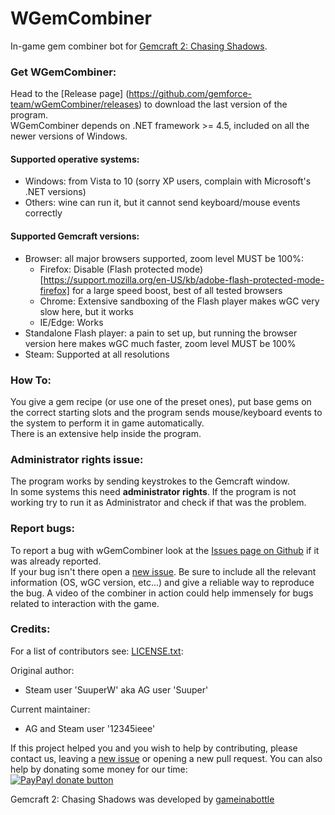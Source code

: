 WGemCombiner
========

In-game gem combiner bot for [Gemcraft 2: Chasing Shadows](http://gameinabottle.com/).


### Get WGemCombiner:

Head to the [Release page] (https://github.com/gemforce-team/wGemCombiner/releases) to download the last version of the program.  
WGemCombiner depends on .NET framework >= 4.5, included on all the newer versions of Windows.

#### Supported operative systems:

* Windows: from Vista to 10 (sorry XP users, complain with Microsoft's .NET versions)
* Others: wine can run it, but it cannot send keyboard/mouse events correctly

#### Supported Gemcraft versions:

* Browser: all major browsers supported, zoom level MUST be 100%:
    * Firefox: Disable (Flash protected mode)[https://support.mozilla.org/en-US/kb/adobe-flash-protected-mode-firefox]
      for a large speed boost, best of all tested browsers
    * Chrome: Extensive sandboxing of the Flash player makes wGC very slow here, but it works
    * IE/Edge: Works
* Standalone Flash player: a pain to set up, but running the browser version here makes wGC much faster, zoom level MUST be 100%
* Steam: Supported at all resolutions

### How To:

You give a gem recipe (or use one of the preset ones), put base gems on the correct starting slots
and the program sends mouse/keyboard events to the system to perform it in game automatically.  
There is an extensive help inside the program.


### Administrator rights issue:

The program works by sending keystrokes to the Gemcraft window.  
In some systems this need **administrator rights**.
If the program is not working try to run it as Administrator and check if that was the problem.


### Report bugs:

To report a bug with wGemCombiner look at the
[Issues page on Github](https://github.com/gemforce-team/wGemCombiner/issues) if it was already reported.  
If your bug isn't there open a [new issue](https://github.com/gemforce-team/wGemCombiner/issues/new).
Be sure to include all the relevant information (OS, wGC version, etc...) and give a reliable way to reproduce the bug.
A video of the combiner in action could help immensely for bugs related to interaction with the game.


### Credits:

For a list of contributors see: [LICENSE.txt](LICENSE.txt):

Original author:

* Steam user 'SuuperW' aka AG user 'Suuper'

Current maintainer:

* AG and Steam user '12345ieee'

If this project helped you and you wish to help by contributing, please contact us, leaving a
[new issue](https://github.com/gemforce-team/wGemCombiner/issues/new) or opening a new pull request.
You can also help by donating some money for our time:  
[![PayPayl donate button](https://img.shields.io/badge/paypal-donate-yellow.svg)](https://www.paypal.com/cgi-bin/webscr?cmd=_s-xclick&hosted_button_id=LY6RG34S5UCTW "Donate to this project using Paypal")

Gemcraft 2: Chasing Shadows was developed by [gameinabottle](http://gameinabottle.com/)
